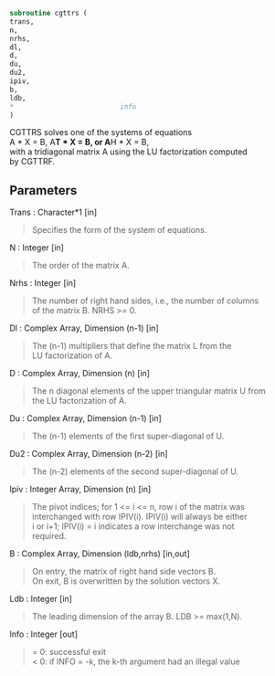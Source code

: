 ```fortran  
subroutine cgttrs (  
trans,  
n,  
nrhs,  
dl,  
d,  
du,  
du2,  
ipiv,  
b,  
ldb,  
*                          info  
)  
```  
  
CGTTRS solves one of the systems of equations  
A * X = B,  A**T * X = B,  or  A**H * X = B,  
with a tridiagonal matrix A using the LU factorization computed  
by CGTTRF.  
  
## Parameters  
Trans : Character*1 [in]  
> Specifies the form of the system of equations.  
  
N : Integer [in]  
> The order of the matrix A.  
  
Nrhs : Integer [in]  
> The number of right hand sides, i.e., the number of columns  
> of the matrix B.  NRHS >= 0.  
  
Dl : Complex Array, Dimension (n-1) [in]  
> The (n-1) multipliers that define the matrix L from the  
> LU factorization of A.  
  
D : Complex Array, Dimension (n) [in]  
> The n diagonal elements of the upper triangular matrix U from  
> the LU factorization of A.  
  
Du : Complex Array, Dimension (n-1) [in]  
> The (n-1) elements of the first super-diagonal of U.  
  
Du2 : Complex Array, Dimension (n-2) [in]  
> The (n-2) elements of the second super-diagonal of U.  
  
Ipiv : Integer Array, Dimension (n) [in]  
> The pivot indices; for 1 <= i <= n, row i of the matrix was  
> interchanged with row IPIV(i).  IPIV(i) will always be either  
> i or i+1; IPIV(i) = i indicates a row interchange was not  
> required.  
  
B : Complex Array, Dimension (ldb,nrhs) [in,out]  
> On entry, the matrix of right hand side vectors B.  
> On exit, B is overwritten by the solution vectors X.  
  
Ldb : Integer [in]  
> The leading dimension of the array B.  LDB >= max(1,N).  
  
Info : Integer [out]  
> = 0:  successful exit  
> < 0:  if INFO = -k, the k-th argument had an illegal value  
  
